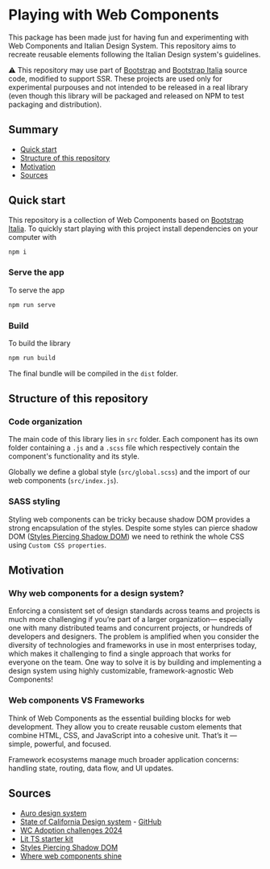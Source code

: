# Playing with Web Components

This package has been made just for having fun and experimenting with Web Components and Italian Design System. This repository aims to recreate reusable elements following the Italian Design system's guidelines.

⚠️ This repository may use part of [Bootstrap](https://github.com/twbs/bootstrap) and [Bootstrap Italia](https://github.com/italia/bootstrap-italia) source code, modified to support SSR. These projects are used only for experimental purpouses and not intended to be released in a real library (even though this library will be packaged and released on NPM to test packaging and distribution).

## Summary

- [Quick start](#quick-start)
- [Structure of this repository](#structure-of-this-repository)
- [Motivation](#motivation)
- [Sources](#sources)

## Quick start

This repository is a collection of Web Components based on [Bootstrap Italia](https://github.com/italia/bootstrap-italia). To quickly start playing with this project install dependencies on your computer with

```sh
npm i
```

### Serve the app

To serve the app

```sh
npm run serve
```

### Build

To build the library

```sh
npm run build
```

The final bundle will be compiled in the `dist` folder.

## Structure of this repository

### Code organization

The main code of this library lies in `src` folder. Each component has its own
folder containing a `.js` and a `.scss` file which respectively contain the 
component's functionality and its style.

Globally we define a global style (`src/global.scss`) and the import of our
web components (`src/index.js`).

### SASS styling

Styling web components can be tricky because shadow DOM provides a strong encapsulation
of the styles. Despite some styles can pierce shadow DOM ([Styles Piercing Shadow DOM](https://open-wc.org/guides/knowledge/styling/styles-piercing-shadow-dom/)) we need to rethink the whole
CSS using `Custom CSS properties`.

## Motivation

### Why web components for a design system?

Enforcing a consistent set of design standards across teams and projects is much more challenging if you’re part of a larger organization— especially one with many distributed teams and concurrent projects, or hundreds of developers and designers. The problem is amplified when you consider the diversity of technologies and frameworks in use in most enterprises today, which makes it challenging to find a single approach that works for everyone on the team. One way to solve it is by building and implementing a design system using highly customizable, framework-agnostic Web Components!

### Web components VS Frameworks

Think of Web Components as the essential building blocks for web development. They allow you to create reusable custom elements that combine HTML, CSS, and JavaScript into a cohesive unit. That’s it — simple, powerful, and focused. 

Framework ecosystems manage much broader application concerns: handling state, routing, data flow, and UI updates.

## Sources

- [Auro design system](https://auro.alaskaair.com/)
- [State of California Design system](https://designsystem.webstandards.ca.gov/) - [GitHub](https://github.com/cagov/design-system)
- [WC Adoption challenges 2024](https://uploadcare.com/blog/web-components-adoption-challenges/)
- [Lit TS starter kit](https://github.com/lit/lit-element-starter-ts)
- [Styles Piercing Shadow DOM](https://open-wc.org/guides/knowledge/styling/styles-piercing-shadow-dom/)
- [Where web components shine](https://daverupert.com/2024/10/super-web-components-sunshine)
